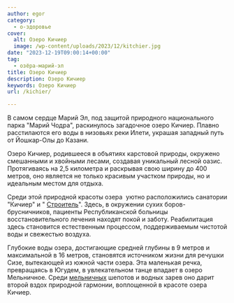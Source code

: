 ```yaml
---
author: egor
category:
  - о-здоровье
cover:
  alt: Озеро Кичиер
  image: /wp-content/uploads/2023/12/kitchier.jpg
date: "2023-12-19T09:00:14+00:00"
tag:
  - озёра-марий-эл
title: Озеро Кичиер
description: Озеро Кичиер
keywords: Озеро Кичиер
url: /kichier/

---
```

В самом сердце Марий Эл, под защитой природного национального парка "Марий Чодра", раскинулось загадочное озеро Кичиер. Плавно расстилаются его воды в низовьях реки Илети, украшая западный путь от Йошкар-Олы до Казани.

Озеро Кичиер, родившееся в объятиях карстовой природы, окружено смешанными и хвойными лесами, создавая уникальный лесной оазис. Протягиваясь на 2,5 километра и раскрывая свою ширину до 400 метров, оно является не только красивым участком природы, но и идеальным местом для отдыха.

Среди этой природной красоты озера  уютно расположились санатории "Кичиер" и " [Строитель](/stadion-stroitel/)". Здесь, в окружении сухих боров-брусничников, пациенты Республиканской больницы восстановительного лечения находят покой и заботу. Реабилитация здесь становится естественным процессом, поддерживаемым чистотой воды и свежестью воздуха.

Глубокие воды озера, достигающие средней глубины в 9 метров и максимальной в 16 метров, становятся источником жизни для речушки Сизе, вытекающей из южной части озера. Эта маленькая речка, превращаясь в Югудем, в увлекательном танце впадает в озеро Мельничное. Среди [мельничных](/vetryanaya-melnicza-xix-veka/) шепотов и водных зарев оно дарит второй вздох природной гармонии, воплощенной в красоте озера Кичиер.

